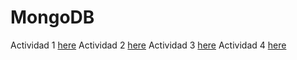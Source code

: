 # MongoDB
Actividad 1 [here](./actividad1.md)
Actividad 2 [here](./actividad2.md)
Actividad 3 [here](./actividad3.md)
Actividad 4 [here](./actividad4.md)